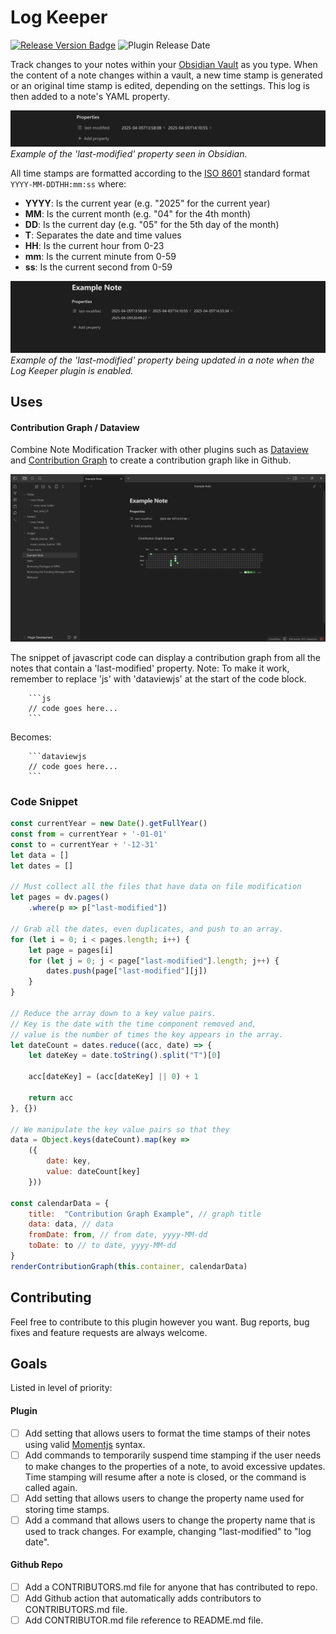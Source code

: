 # Log Keeper

<a href="https://github.com/JimJamBimBam/obsidian-note-modification-tracker/releases/latest">![Release Version Badge](https://img.shields.io/github/v/release/JimJamBimBam/obsidian-note-modification-tracker?display_name=release&logo=obsidian&color=%237C3AED)</a>
<a>![Plugin Release Date](https://img.shields.io/github/release-date-pre/JimJamBimBam/obsidian-note-modification-tracker?display_date=published_at)
</a>

Track changes to your notes within your [Obsidian Vault](https://obsidian.md/) as you type. When the content of a note changes within a vault, a new time stamp is generated or an original time stamp is edited, depending on the settings. This log is then added to a note's YAML property.

![Property Example](docs/images/property_example.png)
*Example of the 'last-modified' property seen in Obsidian.*

All time stamps are formatted according to the [ISO 8601](https://en.wikipedia.org/wiki/ISO_8601) standard format `YYYY-MM-DDTHH:mm:ss` where:

- **YYYY**: Is the current year (e.g. "2025" for the current year)
- **MM**: Is the current month (e.g. "04" for the 4th month)
- **DD**: Is the current day (e.g. "05" for the 5th day of the month)
- **T**: Separates the date and time values
- **HH**: Is the current hour from 0-23
- **mm**: Is the current minute from 0-59
- **ss**: Is the current second from 0-59

![Plugin Note Example](docs/images/log_keeper_plugin_text_example.gif)
*Example of the 'last-modified' property being updated in a note when the Log Keeper plugin is enabled.*

## Uses

#### Contribution Graph / Dataview

Combine Note Modification Tracker with other plugins such as [Dataview](https://github.com/blacksmithgu/obsidian-dataview) and [Contribution Graph](https://github.com/vran-dev/obsidian-contribution-graph?tab=readme-ov-file) to create a contribution graph like in Github.

![Contribution Graph Example](docs/images/contribution_graph_example.png)
    
The snippet of javascript code can display a contribution graph from all the notes that contain a 'last-modified' property.
Note: To make it work, remember to replace 'js' with 'dataviewjs' at the start of the code block.

```
    ```js
    // code goes here...
    ```
```

Becomes:

```
    ```dataviewjs
    // code goes here...
    ```
```

### Code Snippet

```js
const currentYear = new Date().getFullYear()
const from = currentYear + '-01-01'
const to = currentYear + '-12-31'
let data = []
let dates = []

// Must collect all the files that have data on file modification
let pages = dv.pages()
	.where(p => p["last-modified"])

// Grab all the dates, even duplicates, and push to an array.
for (let i = 0; i < pages.length; i++) {
	let page = pages[i]
	for (let j = 0; j < page["last-modified"].length; j++) {
		dates.push(page["last-modified"][j])
	}
}

// Reduce the array down to a key value pairs.
// Key is the date with the time component removed and,
// value is the number of times the key appears in the array.
let dateCount = dates.reduce((acc, date) => {
	let dateKey = date.toString().split("T")[0]

	acc[dateKey] = (acc[dateKey] || 0) + 1

	return acc
}, {})

// We manipulate the key value pairs so that they 
data = Object.keys(dateCount).map(key => 
	({
		date: key,
		value: dateCount[key]
	}))
	
const calendarData = {
    title:  "Contribution Graph Example", // graph title
    data: data, // data
    fromDate: from, // from date, yyyy-MM-dd
    toDate: to // to date, yyyy-MM-dd
}
renderContributionGraph(this.container, calendarData)
```

## Contributing

Feel free to contribute to this plugin however you want. Bug reports, bug fixes and feature requests are always welcome.

## Goals

Listed in level of priority:

#### Plugin

- [ ] Add setting that allows users to format the time stamps of their notes using valid [Momentjs](https://momentjs.com/docs/#/displaying/format/) syntax.
- [ ] Add commands to temporarily suspend time stamping if the user needs to make changes to the properties of a note, to avoid excessive updates. Time stamping will resume after a note is closed, or the command is called again.
- [ ] Add setting that allows users to change the property name used for storing time stamps.
- [ ] Add a command that allows users to change the property name that is used to track changes. For example, changing "last-modified" to "log date".

#### Github Repo

- [ ] Add a CONTRIBUTORS.md file for anyone that has contributed to repo.
- [ ] Add Github action that automatically adds contributors to CONTRIBUTORS.md file.
- [ ] Add CONTRIBUTOR.md file reference to README.md file.